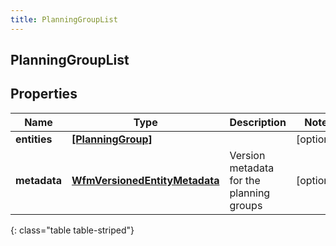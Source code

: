 ```yaml
---
title: PlanningGroupList
---
```

## PlanningGroupList

## Properties

|Name | Type | Description | Notes|
|------------ | ------------- | ------------- | -------------|
| **entities** | [**[PlanningGroup]**](PlanningGroup.html) |  | [optional] |
| **metadata** | [**WfmVersionedEntityMetadata**](WfmVersionedEntityMetadata.html) | Version metadata for the planning groups | [optional] |
{: class="table table-striped"}


